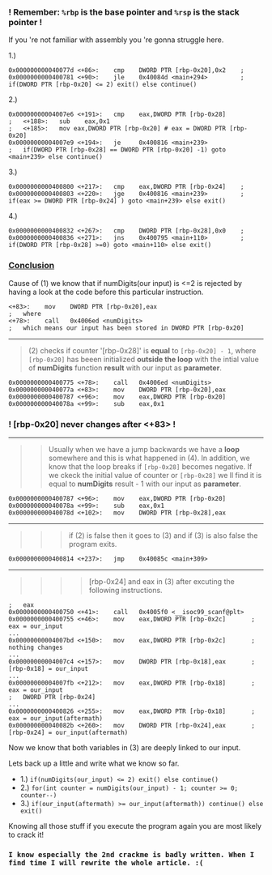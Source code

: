 ### ! Remember: `%rbp` is the base pointer and `%rsp` is the stack pointer !

If you 're not familiar with assembly you 're gonna struggle here.

1.)
``` 
0x000000000040077d <+86>:    cmp    DWORD PTR [rbp-0x20],0x2    ;
0x0000000000400781 <+90>:    jle    0x40084d <main+294>         ; if(DWORD PTR [rbp-0x20] <= 2) exit() else continue()
```
2.)
```
0x00000000004007e6 <+191>:   cmp    eax,DWORD PTR [rbp-0x28]
;   <+188>:   sub    eax,0x1
;   <+185>:   mov eax,DWORD PTR [rbp-0x20] # eax = DWORD PTR [rbp-0x20]       
0x00000000004007e9 <+194>:   je     0x400816 <main+239>         
;   if(DWORD PTR [rbp-0x28] == DWORD PTR [rbp-0x20] -1) goto <main+239> else continue()
```
3.)
```
0x0000000000400800 <+217>:   cmp    eax,DWORD PTR [rbp-0x24]    ; 
0x0000000000400803 <+220>:   jge    0x400816 <main+239>         ; if(eax >= DWORD PTR [rbp-0x24] ) goto <main+239> else exit()
```
4.)
```
0x0000000000400832 <+267>:   cmp    DWORD PTR [rbp-0x28],0x0    ;
0x0000000000400836 <+271>:   jns    0x400795 <main+110>         ; if(DWORD PTR [rbp-0x28] >=0) goto <main+110> else exit()
```

### <u>Conclusion</u>

Cause of (1) we know that if numDigits(our input) is <=2 is rejected by having a look at the code before this particular instruction.
```
<+83>:    mov    DWORD PTR [rbp-0x20],eax
;   where 
<+78>:    call   0x4006ed <numDigits>
;   which means our input has been stored in DWORD PTR [rbp-0x20]
```
___
> (2) checks if counter '[rbp-0x28]' is  **equal** to `[rbp-0x20] - 1`, where `[rbp-0x20]` has beeen initialized **outside the loop** with the intial value of **numDigits** function **result**  with our input as **parameter**.
```
0x0000000000400775 <+78>:    call   0x4006ed <numDigits>
0x000000000040077a <+83>:    mov    DWORD PTR [rbp-0x20],eax
0x0000000000400787 <+96>:    mov    eax,DWORD PTR [rbp-0x20]
0x000000000040078a <+99>:    sub    eax,0x1
```
### ! [rbp-0x20] never changes after <+83> !
___
>> Usually when we have a jump backwards we have a **loop** somewhere and this is what happened in (4). In addition, we know that the loop breaks if
`[rbp-0x28]` becomes negative. If we ckeck the initial value of counter or `[rbp-0x28]` we ll find it is equal to **numDigits** result - 1 with our input as **parameter**.
```
0x0000000000400787 <+96>:    mov    eax,DWORD PTR [rbp-0x20]
0x000000000040078a <+99>:    sub    eax,0x1
0x000000000040078d <+102>:   mov    DWORD PTR [rbp-0x28],eax
```
___
>>> if (2) is false then it goes to (3) and if (3) is also false the program exits.
```
0x0000000000400814 <+237>:   jmp    0x40085c <main+309>
```
___
>>>> [rbp-0x24] and eax in (3) after excuting the following instructions.
```
;   eax
0x0000000000400750 <+41>:    call   0x4005f0 <__isoc99_scanf@plt>
0x0000000000400755 <+46>:    mov    eax,DWORD PTR [rbp-0x2c]       ; eax = our_input
...
0x00000000004007bd <+150>:   mov    eax,DWORD PTR [rbp-0x2c]       ; nothing changes
...
0x00000000004007c4 <+157>:   mov    DWORD PTR [rbp-0x18],eax       ; [rbp-0x18] = our_input
...
0x00000000004007fb <+212>:   mov    eax,DWORD PTR [rbp-0x18]       ; eax = our_input
;   DWORD PTR [rbp-0x24]
...
0x0000000000400826 <+255>:   mov    eax,DWORD PTR [rbp-0x18]       ; eax = our_input(aftermath)
0x000000000040082b <+260>:   mov    DWORD PTR [rbp-0x24],eax       ; [rbp-0x24] = our_input(aftermath)
```
Now we know that both variables in (3) are deeply linked to our input.

Lets back up a little and write what we know so far.

- 1.) `if(numDigits(our_input) <= 2) exit() else continue()`
- 2.) `for(int counter = numDigits(our_input) - 1; counter >= 0; counter--)`
- 3.) `if(our_input(aftermath) >= our_input(aftermath)) continue() else exit()`

Knowing all those stuff if you execute the program again you are most likely to crack it!

### `I know especially the 2nd crackme is badly written. When I find time I will rewrite the whole article. :(`